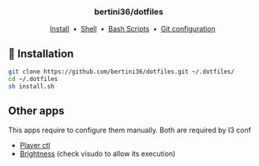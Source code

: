 <h3 align="center">
    bertini36/dotfiles
    <a href="linux"><img height="12" src="https://cdn.jsdelivr.net/npm/simple-icons@latest/icons/linux.svg" /></a>
</h3>
<p align="center">
  <a href="install.sh">Install</a>&nbsp;&nbsp;•&nbsp;
  <a href="shell">Shell</a>&nbsp;&nbsp;•&nbsp;
  <a href="scripts">Bash Scripts</a>&nbsp;&nbsp;•&nbsp;
  <a href="git/.gitconfig">Git configuration</a>
</p>

## 🚀 Installation
```bash
git clone https://github.com/bertini36/dotfiles.git ~/.dotfiles/
cd ~/.dotfiles
sh install.sh
```

## Other apps
This apps require to configure them manually. Both are required by I3 conf

* <a href="https://github.com/altdesktop/playerctl">Player ctl</a>
* <a href="https://github.com/jappeace/brightnessctl">Brightness</a> (check visudo to allow its execution)